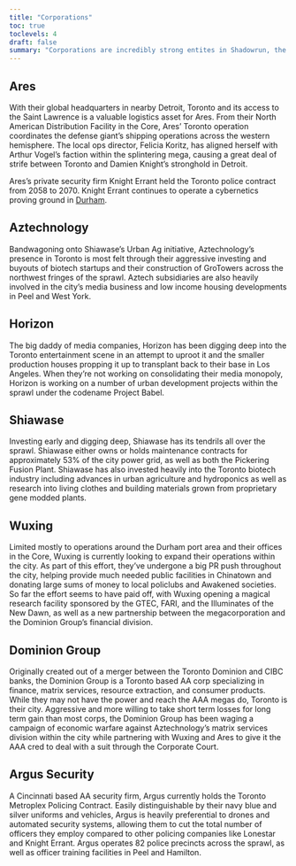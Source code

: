 ```yaml
---
title: "Corporations"
toc: true
toclevels: 4
draft: false
summary: "Corporations are incredibly strong entites in Shadowrun, the most powerful given extraterritoriality (The ability to self-govern, and stay above the law of the territory in which they reside)"
---
```


## Ares
With their global headquarters in nearby Detroit, Toronto and its access to the Saint Lawrence is a valuable logistics asset for Ares. From their North American Distribution Facility in the Core, Ares’ Toronto operation coordinates the defense giant’s shipping operations across the western hemisphere. The local ops director, Felicia Koritz, has aligned herself with Arthur Vogel’s faction within the splintering mega, causing a great deal of strife between Toronto and Damien Knight’s stronghold in Detroit. 

Ares’s private security firm Knight Errant held the Toronto police contract from 2058 to 2070. Knight Errant continues to operate a cybernetics proving ground in [Durham](regions).

## Aztechnology
Bandwagoning onto Shiawase’s Urban Ag initiative, Aztechnology’s presence in Toronto is most felt through their aggressive investing and buyouts of biotech startups and their construction of GroTowers across the northwest fringes of the sprawl. Aztech subsidiaries are also heavily involved in the city’s media business and low income housing developments in Peel and West York.

## Horizon
The big daddy of media companies, Horizon has been digging deep into the Toronto entertainment scene in an attempt to uproot it and the smaller production houses propping it up to transplant back to their base in Los Angeles. When they’re not working on consolidating their media monopoly, Horizon is working on a number of urban development projects within the sprawl under the codename Project Babel. 

## Shiawase
Investing early and digging deep, Shiawase has its tendrils all over the sprawl. Shiawase either owns or holds maintenance contracts for approximately 53% of the city power grid, as well as both the Pickering Fusion Plant. Shiawase has also invested heavily into the Toronto biotech industry including advances in urban agriculture and hydroponics as well as research into living clothes and building materials grown from proprietary gene modded plants.

## Wuxing
Limited mostly to operations around the Durham port area and their offices in the Core, Wuxing is currently looking to expand their operations within the city. As part of this effort, they’ve undergone a big PR push throughout the city, helping provide much needed public facilities in Chinatown and donating large sums of money to local policlubs and Awakened societies. So far the effort seems to have paid off, with Wuxing opening a magical research facility sponsored by the GTEC, FARI, and the Illuminates of the New Dawn, as well as a new partnership between the megacorporation and the Dominion Group’s financial division.

## Dominion Group
Originally created out of a merger between the Toronto Dominion and CIBC banks, the Dominion Group is a Toronto based AA corp specializing in finance, matrix services, resource extraction, and consumer products. While they may not have the power and reach the AAA megas do, Toronto is their city. Aggressive and more willing to take short term losses for long term gain than most corps, the Dominion Group has been waging a campaign of economic warfare against Aztechnology’s matrix services division within the city while partnering with Wuxing and Ares to give it the AAA cred to deal with a suit through the Corporate Court.

## Argus Security
A Cincinnati based AA security firm, Argus currently holds the Toronto Metroplex Policing Contract. Easily distinguishable by their navy blue and silver uniforms and vehicles, Argus is heavily preferential to drones and automated security systems, allowing them to cut the total number of officers they employ compared to other policing companies like Lonestar and Knight Errant. Argus operates 82 police precincts across the sprawl, as well as officer training facilities in Peel and Hamilton.